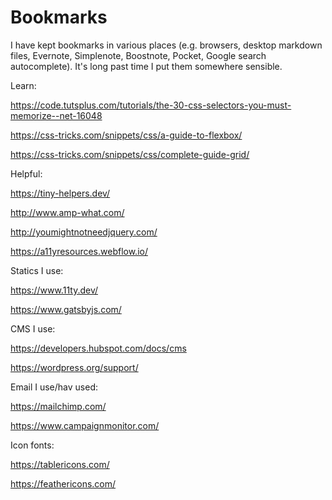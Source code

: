 # Bookmarks

I have kept bookmarks in various places (e.g. browsers, desktop markdown files, Evernote, Simplenote, Boostnote, Pocket, Google search autocomplete). It's long past time I put them somewhere sensible.

Learn:

https://code.tutsplus.com/tutorials/the-30-css-selectors-you-must-memorize--net-16048

https://css-tricks.com/snippets/css/a-guide-to-flexbox/

https://css-tricks.com/snippets/css/complete-guide-grid/

Helpful:

https://tiny-helpers.dev/

http://www.amp-what.com/

http://youmightnotneedjquery.com/

https://a11yresources.webflow.io/

Statics I use:

https://www.11ty.dev/

https://www.gatsbyjs.com/

CMS I use:

https://developers.hubspot.com/docs/cms

https://wordpress.org/support/

Email I use/hav used:

https://mailchimp.com/

https://www.campaignmonitor.com/

Icon fonts:

https://tablericons.com/

https://feathericons.com/
